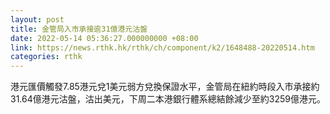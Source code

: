 ```yaml
---
layout: post
title: 金管局入市承接逾31億港元沽盤
date: 2022-05-14 05:36:27.000000000 +08:00
link: https://news.rthk.hk/rthk/ch/component/k2/1648488-20220514.htm
categories: rthk
---
```


港元匯價觸發7.85港元兌1美元弱方兌換保證水平，金管局在紐約時段入市承接約31.64億港元沽盤，沽出美元，下周二本港銀行體系總結餘減少至約3259億港元。

